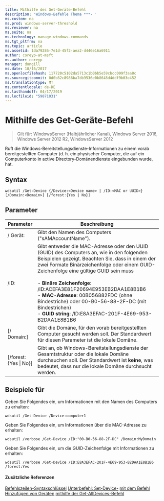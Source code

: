 ```yaml
---
title: Mithilfe des Get-Geräte-Befehl
description: 'Windows-Befehle Thema ***- '
ms.custom: na
ms.prod: windows-server-threshold
ms.reviewer: na
ms.suite: na
ms.technology: manage-windows-commands
ms.tgt_pltfrm: na
ms.topic: article
ms.assetid: 1da79286-7e1d-45f2-aea2-d446e16a6911
author: coreyp-at-msft
ms.author: coreyp
manager: dongill
ms.date: 10/16/2017
ms.openlocfilehash: 117720c5102da5713c1b0bb5e59cbcc099f3aa8c
ms.sourcegitcommit: 0d0b32c8986ba7db9536e0b8648d4ddf9b03e452
ms.translationtype: MT
ms.contentlocale: de-DE
ms.lasthandoff: 04/17/2019
ms.locfileid: "59871031"
---
```

# <a name="using-the-get-device-command"></a>Mithilfe des Get-Geräte-Befehl

>Gilt für: WindowsServer (Halbjährlicher Kanal), Windows Server 2016, Windows Server 2012 R2, WindowsServer 2012

Ruft die Windows-Bereitstellungsdienste-Informationen zu einem vorab bereitgestellten Computer (d. h. ein physischer Computer, die auf ein Computerkonto in active Directory-Domänendienste eingebunden wurde, hat.
## <a name="syntax"></a>Syntax
```
wdsutil /Get-Device {/Device:<Device name> | /ID:<MAC or UUID>} [/Domain:<Domain>] [/forest:{Yes | No}]
```
## <a name="parameters"></a>Parameter
|Parameter|Beschreibung|
|-------|--------|
|/ Gerät:<Device name>|Gibt den Namen des Computers ("sAMAccountName").|
|/ID:<MAC or UUID>|Gibt entweder die MAC-Adresse oder den UUID (GUID) des Computers an, wie in den folgenden Beispielen gezeigt. Beachten Sie, dass in einem der zwei Formate Binärzeichenfolge oder einem GUID-Zeichenfolge eine gültige GUID sein muss<br /><br />-   **Binäre Zeichenfolge**: /ID:ACEFA3E81F20694E953EB2DAA1E8B1B6<br />-   **MAC-Adresse**: 00B056882FDC (ohne Bindestriche) oder 00-B0-56-88-2F-DC (mit Bindestrichen)<br />-   **GUID string**: /ID:E8A3EFAC-201F-4E69-953-B2DAA1E8B1B6|
|[/ Domain:<Domain>]|Gibt die Domäne, für den vorab bereitgestellten Computer gesucht werden soll. Der Standardwert für diesen Parameter ist die lokale Domäne.|
|[/forest:{Yes &#124; No}]|Gibt an, ob Windows-Bereitstellungsdienste der Gesamtstruktur oder die lokale Domäne durchsuchen soll. Der Standardwert ist **keine**, was bedeutet, dass nur die lokale Domäne durchsucht werden.|
## <a name="BKMK_examples"></a>Beispiele für
Geben Sie Folgendes ein, um Informationen mit den Namen des Computers zu erhalten:
```
wdsutil /Get-Device /Device:computer1
```
Geben Sie Folgendes ein, um Informationen über die MAC-Adresse zu erhalten:
```
wdsutil /verbose /Get-Device /ID:"00-B0-56-88-2F-DC" /Domain:MyDomain
```
Geben Sie Folgendes ein, um die GUID-Zeichenfolge mit Informationen zu erhalten:
```
wdsutil /verbose /Get-Device /ID:E8A3EFAC-201F-4E69-953-B2DAA1E8B1B6 /forest:Yes
```
#### <a name="additional-references"></a>Zusätzliche Referenzen
[Befehlszeilen-Syntaxschlüssel](command-line-syntax-key.md)
[Unterbefehl: Set-Device-](subcommand-set-device.md)
[mit dem Befehl Hinzufügen von Geräten](using-the-add-device-command.md)
[mithilfe der Get-AllDevices-Befehl](using-the-get-alldevices-command.md)
